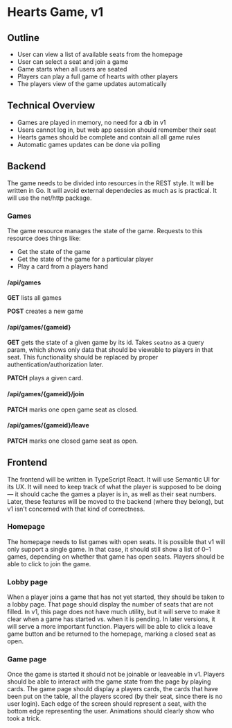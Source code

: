 # Hearts Game, v1

## Outline

- User can view a list of available seats from the homepage
- User can select a seat and join a game
- Game starts when all users are seated
- Players can play a full game of hearts with other players
- The players view of the game updates automatically

## Technical Overview

- Games are played in memory, no need for a db in v1
- Users cannot log in, but web app session should remember their seat
- Hearts games should be complete and contain all all game rules
- Automatic games updates can be done via polling

## Backend

The game needs to be divided into resources in the REST style. It will be
written in Go. It will avoid external dependecies as much as is practical. It
will use the net/http package.

### Games

The game resource manages the state of the game. Requests to this resource
does things like:

- Get the state of the game
- Get the state of the game for a particular player
- Play a card from a players hand

#### /api/games

**GET** lists all games

**POST** creates a new game

#### /api/games/{gameid}

**GET** gets the state of a given game by its id. Takes `seatno` as a query param, which
shows only data that should be viewable to players in that seat. This
functionality should be replaced by proper authentication/authorization later.

**PATCH** plays a given card.

#### /api/games/{gameid}/join

**PATCH** marks one open game seat as closed.

#### /api/games/{gameid}/leave

**PATCH** marks one closed game seat as open.

## Frontend

The frontend will be written in TypeScript React. It will use Semantic UI for
its UX. It will need to keep track of what the player is supposed to be doing—
it should cache the games a player is in, as well as their seat numbers. Later,
these features will be moved to the backend (where they belong), but v1 isn't
concerned with that kind of correctness.

### Homepage

The homepage needs to list games with open seats. It is possible that v1 will
only support a single game. In that case, it should still show a list of 0–1
games, depending on whether that game has open seats. Players should be able to
click to join the game.

### Lobby page

When a player joins a game that has not yet started, they should be taken to a
lobby page. That page should display the number of seats that are not filled.
In v1, this page does not have much utility, but it will serve to make it clear
when a game has started vs. when it is pending. In later versions, it will
serve a more important function. Players will be able to click a leave game
button and be returned to the homepage, marking a closed seat as open.

### Game page

Once the game is started it should not be joinable or leaveable in v1. Players
should be able to interact with the game state from the page by playing cards.
The game page should display a players cards, the cards that have been put on
the table, all the players scored (by their seat, since there is no user
login). Each edge of the screen should represent a seat, with the bottom edge
representing the user. Animations should clearly show who took a trick.

